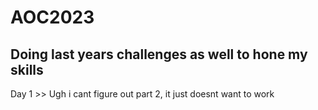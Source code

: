 # AOC2023
Doing last years challenges as well to hone my skills
----
Day 1 >> Ugh i cant figure out part 2, it just doesnt want to work
